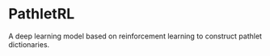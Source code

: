 # PathletRL
A deep learning model based on reinforcement learning to construct pathlet dictionaries.
